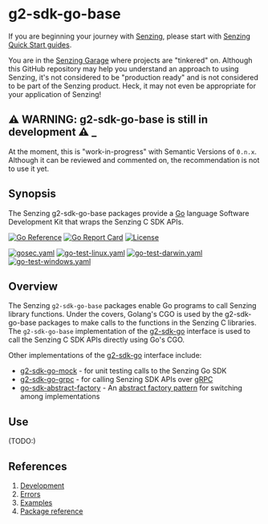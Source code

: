 # g2-sdk-go-base

If you are beginning your journey with
[Senzing](https://senzing.com/),
please start with
[Senzing Quick Start guides](https://docs.senzing.com/quickstart/).

You are in the
[Senzing Garage](https://github.com/senzing-garage-garage)
where projects are "tinkered" on.
Although this GitHub repository may help you understand an approach to using Senzing,
it's not considered to be "production ready" and is not considered to be part of the Senzing product.
Heck, it may not even be appropriate for your application of Senzing!

## :warning: WARNING: g2-sdk-go-base is still in development :warning: _

At the moment, this is "work-in-progress" with Semantic Versions of `0.n.x`.
Although it can be reviewed and commented on,
the recommendation is not to use it yet.

## Synopsis

The Senzing g2-sdk-go-base packages provide a
[Go](https://go.dev/)
language Software Development Kit that wraps the
Senzing C SDK APIs.

[![Go Reference](https://pkg.go.dev/badge/github.com/senzing-garage/g2-sdk-go-base.svg)](https://pkg.go.dev/github.com/senzing-garage/g2-sdk-go-base)
[![Go Report Card](https://goreportcard.com/badge/github.com/senzing-garage/g2-sdk-go-base)](https://goreportcard.com/report/github.com/senzing-garage/g2-sdk-go-base)
[![License](https://img.shields.io/badge/License-Apache2-brightgreen.svg)](https://github.com/senzing-garage/g2-sdk-go-base/blob/main/LICENSE)

[![gosec.yaml](https://github.com/senzing-garage/g2-sdk-go-base/actions/workflows/gosec.yaml/badge.svg)](https://github.com/senzing-garage/g2-sdk-go-base/actions/workflows/gosec.yaml)
[![go-test-linux.yaml](https://github.com/senzing-garage/g2-sdk-go-base/actions/workflows/go-test-linux.yaml/badge.svg)](https://github.com/senzing-garage/g2-sdk-go-base/actions/workflows/go-test-linux.yaml)
[![go-test-darwin.yaml](https://github.com/senzing-garage/g2-sdk-go-base/actions/workflows/go-test-darwin.yaml/badge.svg)](https://github.com/senzing-garage/g2-sdk-go-base/actions/workflows/go-test-darwin.yaml)
[![go-test-windows.yaml](https://github.com/senzing-garage/g2-sdk-go-base/actions/workflows/go-test-windows.yaml/badge.svg)](https://github.com/senzing-garage/g2-sdk-go-base/actions/workflows/go-test-windows.yaml)

## Overview

The Senzing `g2-sdk-go-base` packages enable Go programs to call Senzing library functions.
Under the covers, Golang's CGO is used by the g2-sdk-go-base packages to make calls
to the functions in the Senzing C libraries.
The `g2-sdk-go-base` implementation of the
[g2-sdk-go](https://github.com/senzing-garage/g2-sdk-go)
interface is used to call the Senzing C SDK APIs directly using Go's CGO.

Other implementations of the
[g2-sdk-go](https://github.com/senzing-garage/g2-sdk-go)
interface include:

- [g2-sdk-go-mock](https://github.com/senzing-garage/g2-sdk-go-mock) - for
  unit testing calls to the Senzing Go SDK
- [g2-sdk-go-grpc](https://github.com/senzing-garage/g2-sdk-go-grpc) - for
  calling Senzing SDK APIs over [gRPC](https://grpc.io/)
- [go-sdk-abstract-factory](https://github.com/senzing-garage/go-sdk-abstract-factory) - An
  [abstract factory pattern](https://en.wikipedia.org/wiki/Abstract_factory_pattern)
  for switching among implementations

## Use

(TODO:)

## References

1. [Development](docs/development.md)
1. [Errors](docs/errors.md)
1. [Examples](docs/examples.md)
1. [Package reference](https://pkg.go.dev/github.com/senzing-garage/g2-sdk-go-base)
